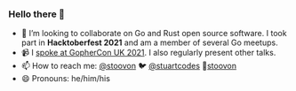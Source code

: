 ### Hello there 👋

- 👯 I’m looking to collaborate on Go and Rust open source software. I took part in **Hacktoberfest 2021** and am a member of several Go meetups.
- 📹 I [spoke at GopherCon UK 2021](https://www.youtube.com/watch?v=r3g-uSJcU1Y). I also regularly present other talks.
- 📫 How to reach me: [@stoovon](https://github.com/stoovon) 🐦 [@stuartcodes](https://twitter.com/stuartcodes) 🔗[stoovon](https://www.linkedin.com/in/stoovon)
- 😄 Pronouns: he/him/his
